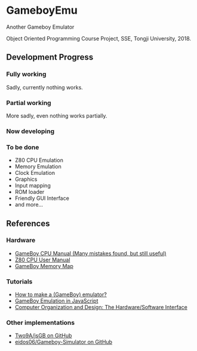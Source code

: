 # GameboyEmu

Another Gameboy Emulator

Object Oriented Programming Course Project, SSE, Tongji University, 2018.

## Development Progress

### Fully working

Sadly, currently nothing works.

### Partial working

More sadly, even nothing works partially.

### Now developing

### To be done

* Z80 CPU Emulation
* Memory Emulation
* Clock Emulation
* Graphics
* Input mapping
* ROM loader
* Friendly GUI Interface
* and more...

## References

### Hardware

* [GameBoy CPU Manual (Many mistakes found, but still useful)](http://marc.rawer.de/Gameboy/Docs/GBCPUman.pdf)
* [Z80 CPU User Manual](http://www.zilog.com/manage_directlink.php?filepath=docs/z80/um0080&extn=.pdf)
* [GameBoy Memory Map](http://gameboy.mongenel.com/dmg/asmmemmap.html)

### Tutorials

* [How to make a (GameBoy) emulator?](https://www.cl.cam.ac.uk/~pv273/slides/emulation.pdf)
* [GameBoy Emulation in JavaScript](http://imrannazar.com/GameBoy-Emulation-in-JavaScript%3a-The-CPU)
* [Computer Organization and Design: The Hardware/Software Interface](http://ac.aua.am/Arm/Public/2017-Spring-Computer-Organization/Textbooks/ComputerOrganizationAndDesign5thEdition2014.pdf)

### Other implementations

* [Two9A/jsGB on GitHub](https://github.com/Two9A/jsGB)
* [eidos06/Gameboy-Simulator on GitHub](https://github.com/eidos06/Gameboy-Simulator)